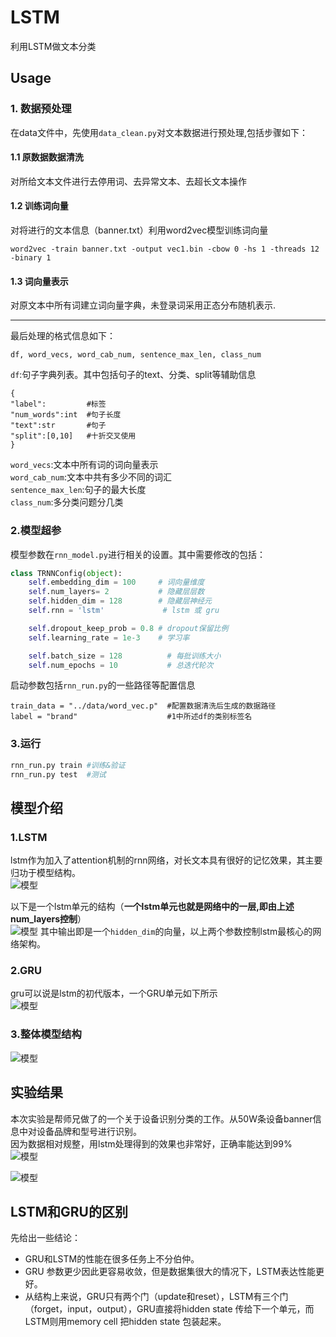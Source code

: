 # LSTM
利用LSTM做文本分类

## Usage

### 1. 数据预处理
在data文件中，先使用`data_clean.py`对文本数据进行预处理,包括步骤如下：  
#### 1.1 原数据数据清洗
对所给文本文件进行去停用词、去异常文本、去超长文本操作

#### 1.2 训练词向量
对将进行的文本信息（banner.txt）利用word2vec模型训练词向量 
```
word2vec -train banner.txt -output vec1.bin -cbow 0 -hs 1 -threads 12 -binary 1
``` 

#### 1.3 词向量表示
对原文本中所有词建立词向量字典，未登录词采用正态分布随机表示.  

---

最后处理的格式信息如下：
```
df, word_vecs, word_cab_num, sentence_max_len, class_num
```
`df`:句子字典列表。其中包括句子的text、分类、split等辅助信息
```
{
"label":         #标签
"num_words":int  #句子长度
"text":str       #句子
"split":[0,10]   #十折交叉使用
}
```
`word_vecs`:文本中所有词的词向量表示  
`word_cab_num`:文本中共有多少不同的词汇  
`sentence_max_len`:句子的最大长度  
`class_num`:多分类问题分几类  


### 2.模型超参
模型参数在`rnn_model.py`进行相关的设置。其中需要修改的包括：
```python
class TRNNConfig(object):
    self.embedding_dim = 100     # 词向量维度
    self.num_layers= 2           # 隐藏层层数
    self.hidden_dim = 128        # 隐藏层神经元
    self.rnn = 'lstm'             # lstm 或 gru

    self.dropout_keep_prob = 0.8 # dropout保留比例
    self.learning_rate = 1e-3    # 学习率

    self.batch_size = 128          # 每批训练大小
    self.num_epochs = 10           # 总迭代轮次
```
启动参数包括`rnn_run.py`的一些路径等配置信息
```
train_data = "../data/word_vec.p"  #配置数据清洗后生成的数据路径
label = "brand"                    #1中所述df的类别标签名
```

### 3.运行
```python
rnn_run.py train #训练&验证
rnn_run.py test  #测试
```

## 模型介绍
### 1.LSTM
lstm作为加入了attention机制的rnn网络，对长文本具有很好的记忆效果，其主要归功于模型结构。    
![模型](./Picture/LSTM2.JPG)

以下是一个lstm单元的结构（**一个lstm单元也就是网络中的一层,即由上述num_layers控制**）  
![模型](./Picture/LSTM.JPG)
其中输出即是一个`hidden_dim`的向量，以上两个参数控制lstm最核心的网络架构。  

### 2.GRU
gru可以说是lstm的初代版本，一个GRU单元如下所示  
![模型](./Picture/GRU.JPG)  

### 3.整体模型结构  
![模型](./Picture/rnn_architecture.png)  

## 实验结果
本次实验是帮师兄做了的一个关于设备识别分类的工作。从50W条设备banner信息中对设备品牌和型号进行识别。  
因为数据相对规整，用lstm处理得到的效果也非常好，正确率能达到99%    
![模型](./Picture/accuracy.png)  

![模型](./Picture/loss.png)



## LSTM和GRU的区别
先给出一些结论：  
- GRU和LSTM的性能在很多任务上不分伯仲。
- GRU 参数更少因此更容易收敛，但是数据集很大的情况下，LSTM表达性能更好。
- 从结构上来说，GRU只有两个门（update和reset），LSTM有三个门（forget，input，output），GRU直接将hidden state 传给下一个单元，而LSTM则用memory cell 把hidden state 包装起来。
